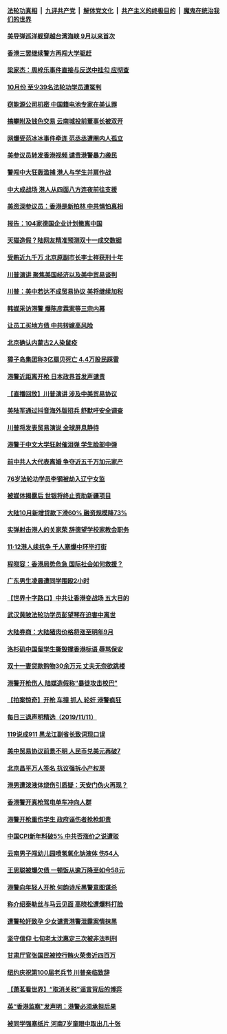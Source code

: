 ####  [法轮功真相](../../../../basic/blob/master/README.md?t=11131039) &nbsp;|&nbsp; [九评共产党](../../../../9ping.md/blob/master/README.md?t=11131039) &nbsp;|&nbsp; [解体党文化](../../../../jtdwh.md/blob/master/README.md?t=11131039)  &nbsp;|&nbsp; [共产主义的终极目的](../../../../gczydzjmd.md/blob/master/README.md?t=11131039) &nbsp;|&nbsp; [魔鬼在统治我们的世界](../../../../mgztzwmdsj.md/blob/master/README.md?t=11131039) 

#### [美导弹巡洋舰穿越台湾海峡 9月以来首次](../pages/nsc413/n11651470.md?t=11131039) 

#### [香港三罢继续警方再闯大学驱赶](../pages/nsc413/n11651786.md?t=11131039) 

#### [梁家杰：周梓乐事件直接与反送中挂勾 应彻查](../pages/nsc413/n11651637.md?t=11131039) 

#### [10月份 至少39名法轮功学员遭冤判](../pages/nsc413/n11650827.md?t=11131039) 

#### [窃能源公司机密 中国籍电池专家在美认罪](../pages/nsc413/n11651622.md?t=11131039) 

#### [搞攀附及钱色交易 云南城投前董事长被双开](../pages/nsc413/n11651418.md?t=11131039) 

#### [网爆受范冰冰事件牵连 范丞丞遭圈内人孤立](../pages/nsc413/n11649306.md?t=11131039) 

#### [美参议员转发香港视频 谴责港警暴力袭民](../pages/nsc413/n11651421.md?t=11131039) 

#### [警闯中大狂轰滥捕 港人与学生并肩作战](../pages/nsc413/n11651498.md?t=11131039) 

#### [中大成战场 港人从四面八方连夜前往支援](../pages/nsc413/n11651508.md?t=11131039) 

#### [美资深参议员：香港是新柏林 中共惧怕真相](../pages/nsc413/n11651445.md?t=11131039) 

#### [报告：104家德国企业计划撤离中国](../pages/nsc413/n11651389.md?t=11131039) 

#### [天猫造假？陆网友精准预测双十一成交数据](../pages/nsc413/n11651313.md?t=11131039) 

#### [受贿近九千万 北京原副市长李士祥获刑十年](../pages/nsc413/n11651302.md?t=11131039) 

#### [川普演讲 聚焦美国经济以及美中贸易谈判](../pages/nsc413/n11650946.md?t=11131039) 

#### [川普：美中若达不成贸易协议 美将继续加税](../pages/nsc413/n11651375.md?t=11131039) 

#### [韩媒采访港警 爆陈彦霖案等三宗内幕](../pages/nsc413/n11651167.md?t=11131039) 

#### [让员工买地方债 中共转嫁高风险](../pages/nsc413/n11651295.md?t=11131039) 

#### [北京确认内蒙古2人染鼠疫](../pages/nsc413/n11651047.md?t=11131039) 

#### [獐子岛集团称3亿扇贝死亡 4.4万股民踩雷](../pages/nsc413/n11651060.md?t=11131039) 

#### [港警近距离开枪 日本政界首发声谴责](../pages/nsc413/n11651134.md?t=11131039) 

#### [【直播回放】川普演讲 涉及中美贸易协议](../pages/nsc413/n11650867.md?t=11131039) 

#### [美陆军通过抖音海外版招兵 舒默吁安全调查](../pages/nsc413/n11651045.md?t=11131039) 

#### [川普将发表贸易演说 全球屏息静待](../pages/nsc413/n11650860.md?t=11131039) 

#### [港警于中文大学狂射催泪弹 学生脸部中弹](../pages/nsc413/n11650397.md?t=11131039) 

#### [前中共人大代表离婚 争夺近五千万加元家产](../pages/nsc413/n11649361.md?t=11131039) 

#### [76岁法轮功学员李钢被劫入辽宁女监](../pages/nsc413/n11648466.md?t=11131039) 


#### [被媒体揭露后 世银将终止资助新疆项目](../pages/nsc413/n11650371.md?t=11131039) 

#### [大陆10月新增贷款下滑60% 融资规模降73%](../pages/nsc413/n11650049.md?t=11131039) 

#### [实弹射击港人的关家荣 辞德望学校家教会职务](../pages/nsc413/n11650120.md?t=11131039) 

#### [11·12港人续抗争 千人塞爆中环毕打街](../pages/nsc413/n11649833.md?t=11131039) 

#### [程晓容：香港局势危急 国际社会如何救援？](../pages/nsc413/n11650215.md?t=11131039) 

#### [广东男生凌晨遭同学围殴2小时](../pages/nsc413/n11650326.md?t=11131039) 

#### [【世界十字路口】中共让香港变战场 五大目的](../pages/nsc413/n11649418.md?t=11131039) 

#### [武汉黄陂法轮功学员彭望琴在迫害中离世](../pages/nsc413/n11648565.md?t=11131039) 

#### [大陆券商：大陆猪肉价格将涨至明年9月](../pages/nsc413/n11649560.md?t=11131039) 

#### [洛杉矶中国留学生撕毁撑香港标语 辱骂保安](../pages/nsc413/n11649894.md?t=11131039) 

#### [双十一妻贷款购物30余万元 丈夫无奈欲跳楼](../pages/nsc413/n11649948.md?t=11131039) 

#### [港警开枪伤人 陆媒造假称“暴徒攻击校巴”](../pages/nsc413/n11649665.md?t=11131039) 

#### [【拍案惊奇】开枪 车撞 抓人 轮奸 港警疯狂](../pages/nsc413/n11649437.md?t=11131039) 

#### [每日三退声明精选（2019/11/11）](../pages/nsc413/n11649670.md?t=11131039) 

#### [119说成911 黑龙江副省长致词现口误](../pages/nsc413/n11649583.md?t=11131039) 

#### [美中贸易协议前景不明 人民币兑美元再破7](../pages/nsc413/n11649392.md?t=11131039) 

#### [北京昌平万人签名 抗议强拆小产权房](../pages/nsc413/n11648516.md?t=11131039) 

#### [港男遭泼液体烧伤引质疑：天安门伪火再现？](../pages/nsc413/n11647657.md?t=11131039) 

#### [香港警开真枪驾电单车冲向人群](../pages/nsc413/n11649466.md?t=11131039) 

#### [港警开枪重伤学生 政府诬伤者抢枪卸责](../pages/nsc413/n11649396.md?t=11131039) 

#### [中国CPI新年料破5% 中共否涨价之说遭驳](../pages/nsc413/n11648587.md?t=11131039) 

#### [云南男子闯幼儿园喷氢氧化钠液体 伤54人](../pages/nsc413/n11649443.md?t=11131039) 

#### [王思聪被爆欠债 一顿饭从逾万降至如今58元](../pages/nsc413/n11648918.md?t=11131039) 

#### [港警向年轻人开枪 何韵诗斥黑警意图谋杀](../pages/nsc413/n11642764.md?t=11131039) 

#### [称介绍泰勒丝与马云见面 高晓松遭爆料打脸](../pages/nsc413/n11649130.md?t=11131039) 

#### [遭警轮奸致孕 少女谴责港警泄露案情抹黑](../pages/nsc413/n11649236.md?t=11131039) 

#### [坚守信仰 七旬老太沈惠定三次被非法判刑](../pages/nsc413/n11648855.md?t=11131039) 

#### [甘肃厅官张国民被控行贿火荣贵近四百万](../pages/nsc413/n11649248.md?t=11131039) 

#### [纽约庆祝第100届老兵节 川普亲临致辞](../pages/nsc413/n11649211.md?t=11131039) 

#### [【萧茗看世界】“取消关税”谣言背后的博弈](../pages/nsc413/n11648798.md?t=11131039) 

#### [英“香港监察”发声明：港警必须承担后果](../pages/nsc413/n11649216.md?t=11131039) 

#### [被同学强塞纸片 河南7岁童眼中取出几十张](../pages/nsc413/n11649148.md?t=11131039) 

